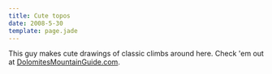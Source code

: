 ```yaml
---
title: Cute topos
date: 2008-5-30
template: page.jade
---
```


This guy makes cute drawings of classic climbs around here. Check 'em
out at [DolomitesMountainGuide.com](http://www.dolomitesmountainguide.com/Tabella.htm).
